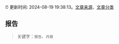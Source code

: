 :alarm_clock: 更新时间: 2024-08-19 19:38:13。[文章来源](/README.md)、[文章分类](/TAGS.md)

## 报告


> 关键字：`报告`、`月报`



